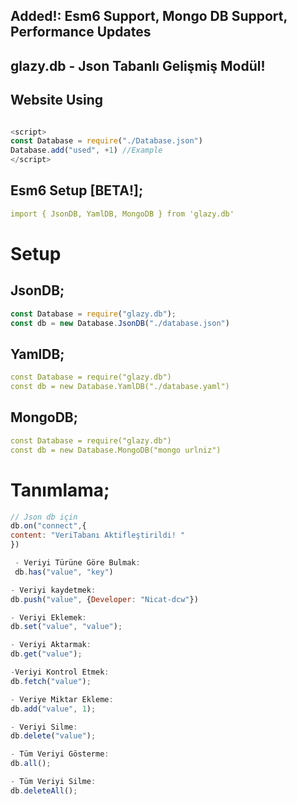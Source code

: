 
## Added!: Esm6 Support, Mongo DB Support, Performance Updates


## glazy.db - Json Tabanlı Gelişmiş Modül! 

## Website Using
```js

<script>
const Database = require("./Database.json")
Database.add("used", +1) //Example
</script>
```

## Esm6 Setup [BETA!];
```yaml
import { JsonDB, YamlDB, MongoDB } from 'glazy.db'
```


# Setup
## JsonDB;
```js
const Database = require("glazy.db");
const db = new Database.JsonDB("./database.json")
```

## YamlDB;
```yaml
const Database = require("glazy.db")
const db = new Database.YamlDB("./database.yaml")
```


## MongoDB;
```yaml
const Database = require("glazy.db")
const db = new Database.MongoDB("mongo urlniz")
```


# Tanımlama;

```js
// Json db için
db.on("connect",{ 
content: "VeriTabanı Aktifleştirildi! "
})
```

```js
 - Veriyi Türüne Göre Bulmak:
 db.has("value", "key")
 ```

```js
- Veriyi kaydetmek:
db.push("value", {Developer: "Nicat-dcw"})
 ```


```js
- Veriyi Eklemek:
db.set("value", "value");
```

```js
- Veriyi Aktarmak:
db.get("value");
```

```js
-Veriyi Kontrol Etmek:
db.fetch("value");
```

```js
- Veriye Miktar Ekleme:
db.add("value", 1); 
```

```js
- Veriyi Silme:
db.delete("value");
```


```js
- Tüm Veriyi Gösterme:
db.all(); 
``` 

```js
- Tüm Veriyi Silme:
db.deleteAll(); 
``` 
